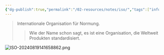 ```yaml
---
{"dg-publish":true,"permalink":"/02-resources/notes/iso/","tags":["informatik/netzwerk/ISO","wirtschaft/bwl"],"noteIcon":"","updated":"2025-09-27T01:32:44.000+02:00"}
---
```


>Internationale Organisation für Normung.
>>Wie der Name schon sagt, es ist eine Organisation, die Weltweit Produkten standardisiert.

![ISO-20240819141658862.png](/img/user/02%20-%20RESOURCES/Files/IMG/ISO-20240819141658862.png)